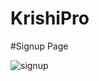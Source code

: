 # KrishiPro

#Signup Page

![signup](https://user-images.githubusercontent.com/78020071/154800072-a9c64d11-5215-40f7-984e-89710ab7b054.png)
